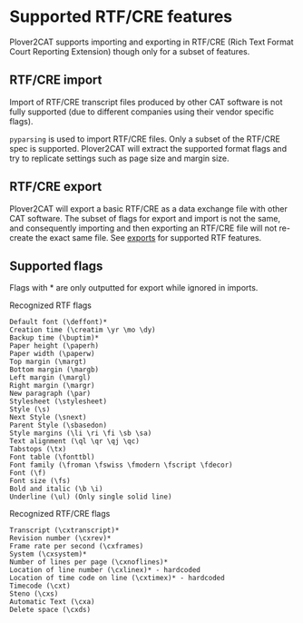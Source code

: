 # Supported RTF/CRE features

Plover2CAT supports importing and exporting in RTF/CRE (Rich Text Format Court Reporting Extension) though only for a subset of features.

## RTF/CRE import

Import of RTF/CRE transcript files produced by other CAT software is not fully supported (due to different companies using their vendor specific flags).

`pyparsing` is used to import RTF/CRE files. Only a subset of the RTF/CRE spec is supported. Plover2CAT will extract the supported format flags and try to replicate settings such as page size and margin size. 

## RTF/CRE export

Plover2CAT will export a basic RTF/CRE as a data exchange file with other CAT software. The subset of flags for export and import is not the same, and consequently importing and then exporting an RTF/CRE file will not re-create the exact same file. See [exports](export.md) for supported RTF features.


## Supported flags

Flags with * are only outputted for export while ignored in imports.

Recognized RTF flags

    Default font (\deffont)*
    Creation time (\creatim \yr \mo \dy)
    Backup time (\buptim)*    
    Paper height (\paperh)
    Paper width (\paperw)
    Top margin (\margt)
    Bottom margin (\margb)
    Left margin (\margl)
    Right margin (\margr)
    New paragraph (\par)
    Stylesheet (\stylesheet)
    Style (\s)
    Next Style (\snext)
    Parent Style (\sbasedon)
    Style margins (\li \ri \fi \sb \sa)
    Text alignment (\ql \qr \qj \qc)
    Tabstops (\tx)
    Font table (\fonttbl)
    Font family (\froman \fswiss \fmodern \fscript \fdecor)
    Font (\f)
    Font size (\fs)
    Bold and italic (\b \i)
    Underline (\ul) (Only single solid line)

Recognized RTF/CRE flags

    Transcript (\cxtranscript)*    
    Revision number (\cxrev)*
    Frame rate per second (\cxframes)
    System (\cxsystem)*
    Number of lines per page (\cxnoflines)*
    Location of line number (\cxlinex)* - hardcoded
    Location of time code on line (\cxtimex)* - hardcoded
    Timecode (\cxt)
    Steno (\cxs)
    Automatic Text (\cxa)
    Delete space (\cxds)



